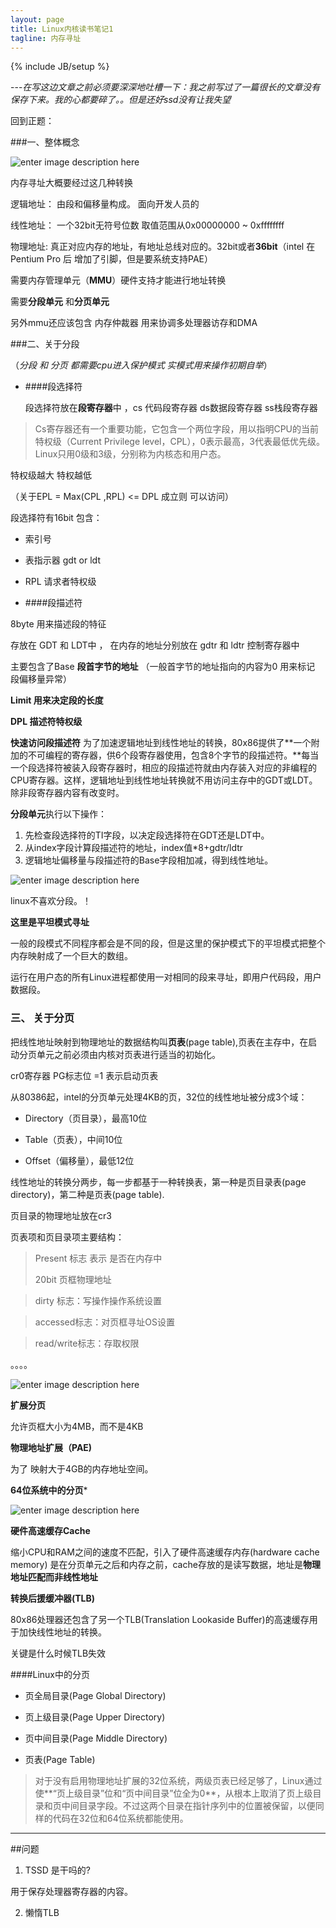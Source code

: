 ```yaml
---
layout: page
title: Linux内核读书笔记1
tagline: 内存寻址
---
```

{% include JB/setup %}



---*在写这边文章之前必须要深深地吐槽一下：我之前写过了一篇很长的文章没有保存下来。我的心都要碎了。。但是还好ssd没有让我失望*

回到正题：

###一、整体概念

![enter image description here](http://blog.chinaunix.net/attachment/201208/3/24708340_1343984974Ejr8.png)

内存寻址大概要经过这几种转换

逻辑地址： 由段和偏移量构成。 面向开发人员的

线性地址： 一个32bit无符号位数 取值范围从0x00000000 ~ 0xffffffff

物理地址:		真正对应内存的地址，有地址总线对应的。32bit或者**36bit**（intel 在 Pentium Pro 后 增加了引脚，但是要系统支持PAE）

需要内存管理单元（**MMU**）硬件支持才能进行地址转换

需要**分段单元** 和**分页单元**

另外mmu还应该包含 内存仲裁器 用来协调多处理器访存和DMA

###二、关于分段

（*分段 和 分页 都需要cpu进入保护模式 实模式用来操作初期自举*）

- ####段选择符
	
	段选择符放在**段寄存器**中 ，cs 代码段寄存器  ds数据段寄存器  ss栈段寄存器

> Cs寄存器还有一个重要功能，它包含一个两位字段，用以指明CPU的当前特权级（Current Privilege level，CPL），0表示最高，3代表最低优先级。Linux只用0级和3级，分别称为内核态和用户态。

特权级越大 特权越低

（关于EPL = Max(CPL ,RPL) <= DPL 成立则 可以访问）

段选择符有16bit  包含：

- 索引号
- 表指示器 gdt or ldt
- RPL 请求者特权级

- ####段描述符

8byte 用来描述段的特征

存放在 GDT 和 LDT中 ， 在内存的地址分别放在 gdtr 和 ldtr 控制寄存器中 

主要包含了Base **段首字节的地址** （一般首字节的地址指向的内容为0 用来标记 段偏移量异常）

**Limit 用来决定段的长度**

**DPL 描述符特权级**

**快速访问段描述符**
为了加速逻辑地址到线性地址的转换，80x86提供了**一个附加的不可编程的寄存器，供6个段寄存器使用，包含8个字节的段描述符。**每当一个段选择符被装入段寄存器时，相应的段描述符就由内存装入对应的非编程的CPU寄存器。这样，逻辑地址到线性地址转换就不用访问主存中的GDT或LDT。除非段寄存器内容有改变时。

**分段单元**执行以下操作：

1. 先检查段选择符的TI字段，以决定段选择符在GDT还是LDT中。
2. 从index字段计算段描述符的地址，index值*8+gdtr/ldtr
3. 逻辑地址偏移量与段描述符的Base字段相加减，得到线性地址。

![enter image description here](http://blog.chinaunix.net/attachment/201208/3/24708340_1343985016OjVi.png)


linux不喜欢分段。！

**这里是平坦模式寻址**

一般的段模式不同程序都会是不同的段，但是这里的保护模式下的平坦模式把整个内存映射成了一个巨大的数组。



运行在用户态的所有Linux进程都使用一对相同的段来寻址，即用户代码段，用户数据段。


###  三、 关于分页

把线性地址映射到物理地址的数据结构叫**页表**(page table),页表在主存中，在启动分页单元之前必须由内核对页表进行适当的初始化。

cr0寄存器 PG标志位 =1 表示启动页表

从80386起，intel的分页单元处理4KB的页，32位的线性地址被分成3个域：
 
- Directory（页目录），最高10位

- Table（页表），中间10位

- Offset（偏移量），最低12位 

线性地址的转换分两步，每一步都基于一种转换表，第一种是页目录表(page directory)，第二种是页表(page table).

页目录的物理地址放在cr3

页表项和页目录项主要结构：
> Present 标志 表示 是否在内存中
>
> 20bit 页框物理地址

>dirty 标志：写操作操作系统设置 

> accessed标志：对页框寻址OS设置 

> read/write标志：存取权限

。。。。

![enter image description here](http://blog.chinaunix.net/attachment/201208/3/24708340_1343985052ShV3.png)


**扩展分页**

允许页框大小为4MB，而不是4KB

**物理地址扩展（PAE)**

为了 映射大于4GB的内存地址空间。

**64位系统中的分页***

![enter image description here](http://blog.chinaunix.net/attachment/201208/3/24708340_134398508372jC.png)


**硬件高速缓存Cache**

缩小CPU和RAM之间的速度不匹配，引入了硬件高速缓存内存(hardware cache memory) 是在分页单元之后和内存之前，cache存放的是读写数据，地址是**物理地址匹配而非线性地址**

**转换后援缓冲器(TLB)**

80x86处理器还包含了另一个TLB(Translation Lookaside Buffer)的高速缓存用于加快线性地址的转换。

关键是什么时候TLB失效

####Linux中的分页

- 页全局目录(Page Global Directory)

- 页上级目录(Page Upper Directory)

- 页中间目录(Page Middle Directory)

- 页表(Page Table)

> 对于没有启用物理地址扩展的32位系统，两级页表已经足够了，Linux通过使**“页上级目录”位和“页中间目录”位全为0**，从根本上取消了页上级目录和页中间目录字段。不过这两个目录在指针序列中的位置被保留，以便同样的代码在32位和64位系统都能使用。





----

##问题


1. TSSD 是干吗的?

用于保存处理器寄存器的内容。

2.  懒惰TLB

